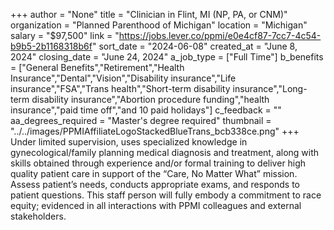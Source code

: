 +++
author = "None"
title = "Clinician in Flint, MI (NP, PA, or CNM)"
organization = "Planned Parenthood of Michigan"
location = "Michigan"
salary = "$97,500"
link = "https://jobs.lever.co/ppmi/e0e4cf87-7cc7-4c54-b9b5-2b1168318b6f"
sort_date = "2024-06-08"
created_at = "June 8, 2024"
closing_date = "June 24, 2024"
a_job_type = ["Full Time"]
b_benefits = ["General Benefits","Retirement","Health Insurance","Dental","Vision","Disability insurance","Life insurance","FSA","Trans health","Short-term disability insurance","Long-term disability insurance","Abortion procedure funding","health insurance","paid time off","and 10 paid holidays"]
c_feedback = ""
aa_degrees_required = "Master's degree required"
thumbnail = "../../images/PPMIAffiliateLogoStackedBlueTrans_bcb338ce.png"
+++
Under limited supervision, uses specialized knowledge in gynecological/family planning medical diagnosis and treatment, along with skills obtained through experience and/or formal training to deliver high quality patient care in support of the “Care, No Matter What” mission. Assess patient’s needs, conducts appropriate exams, and responds to patient questions. This staff person will fully embody a commitment to race equity; evidenced in all interactions with PPMI colleagues and external stakeholders.